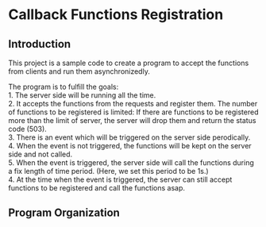 # Callback Functions Registration

## Introduction

This project is a sample code to create a program to accept the functions from clients and run them asynchronizedly.

The program is to fulfill the goals: <br>
1\. The server side will be running all the time. <br>
2\. It accepts the functions from the requests and register them. The number of functions to be registered is limited: If there are functions to be registered more than the limit of server, the server will drop them and return the status code (503). <br>
3\. There is an event which will be triggered on the server side perodically. <br>
4\. When the event is not triggered, the functions will be kept on the server side and not called. <br>
5\. When the event is triggered, the server side will call the functions during a fix length of time period. (Here, we set this period to be 1s.) <br>
4\. At the time when the event is triggered, the server can still accept functions to be registered and call the functions asap.

## Program Organization
